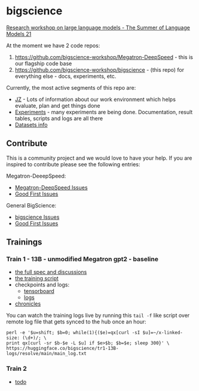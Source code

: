 # bigscience

[Research workshop on large language models - The Summer of Language Models 21](https://bigscience.huggingface.co/)

At the moment we have 2 code repos:

1. https://github.com/bigscience-workshop/Megatron-DeepSpeed - this is our flagship code base
2. https://github.com/bigscience-workshop/bigscience - (this repo) for everything else - docs, experiments, etc.

Currently, the most active segments of this repo are:

- [JZ](./jz/) - Lots of information about our work environment which helps evaluate, plan and get things done
- [Experiments](./experiments) - many experiments are being done. Documentation, result tables, scripts and logs are all there
- [Datasets info](./data/)


## Contribute

This is a community project and we would love to have your help. If you are inspired to contribute please see the following entries:

Megatron-DeeepSpeed:

- [Megatron-DeepSpeed Issues](https://github.com/bigscience-workshop/Megatron-DeepSpeed/issues)
- [Good First Issues](https://github.com/bigscience-workshop/Megatron-DeepSpeed/contribute)

General BigScience:

- [bigscience Issues](https://github.com/bigscience-workshop/bigscience/issues)
- [Good First Issues](https://github.com/bigscience-workshop/bigscience/contribute)


## Trainings

### Train 1 - 13B - unmodified Megatron gpt2 - baseline

* [the full spec and discussions](./train/tr1-13B-base)
* [the training script](./train/tr1-13B-base/tr1-13B-round1.slurm)
* checkpoints and logs:
   - [tensorboard](https://huggingface.co/bigscience/tr1-13B-tensorboard/tensorboard)
   - [logs](https://huggingface.co/bigscience/tr1-13B-logs/)
* [chronicles](./train/tr1-13B-base/chronicles.md)

You can watch the training logs live by running this `tail -f` like script over remote log file that gets synced to the hub once an hour:
```
perl -e '$u=shift; $b=0; while(1){($e)=qx[curl -sI $u]=~/x-linked-size: (\d+)/; \
print qx[curl -sr $b-$e -L $u] if $e>$b; $b=$e; sleep 300}' \
https://huggingface.co/bigscience/tr1-13B-logs/resolve/main/main_log.txt
```

### Train 2

* [todo](./train/tr2/TODO.md)
